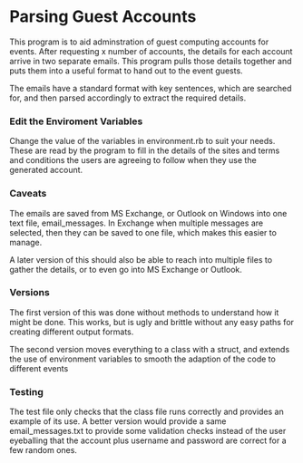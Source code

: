 #  Parsing Guest Accounts

This program is to aid adminstration of guest computing accounts for events. After requesting x number of accounts, the details for each account arrive in two separate emails. This program pulls those details together and puts them into a useful format to hand out to the event guests.

The emails have a standard format with key sentences, which are searched for, and then parsed accordingly to extract the required details.

### Edit the Enviroment Variables

Change the value of the variables in environment.rb to suit your needs. These are read by the program to fill in the details of the sites and terms and conditions the users are agreeing to follow when they use the generated account.

### Caveats

The emails are saved from MS Exchange, or Outlook on Windows into one text file, email_messages. In Exchange when multiple messages are selected, then they can be saved to one file, which makes this easier to manage.

A later version of this should also be able to reach into multiple files to gather the details, or to even go into MS Exchange or Outlook.

### Versions

The first version of this was done without methods to understand how it might be done. This works, but is ugly and brittle without any easy paths for creating different output formats.

The second version moves everything to a class with a struct, and extends the use of environment variables to smooth the adaption of the code to different events

### Testing

The test file only checks that the class file runs correctly and provides an example of its use. A better version would provide a same email_messages.txt to provide some validation checks instead of the user eyeballing that the account plus username and password are correct for a few random ones.
